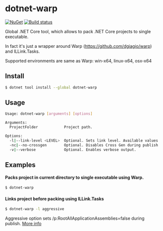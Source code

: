 dotnet-warp
================


[![NuGet][main-nuget-badge]][main-nuget]
[![Build status](https://hrybak.visualstudio.com/dotnet-warp/_apis/build/status/dotnet-warp-CI)](https://hrybak.visualstudio.com/dotnet-warp/_build/latest?definitionId=12)

[main-nuget]: https://www.nuget.org/packages/dotnet-warp/
[main-nuget-badge]: https://img.shields.io/nuget/v/dotnet-warp.svg?style=flat-square&label=nuget

Global .NET Core tool, which allows to pack .NET Core projects to single executable. 

In fact it's just a wrapper around Warp (https://github.com/dgiagio/warp) and ILLink.Tasks.

Supported environments are same as Warp: win-x64, linux-x64, osx-x64

## Install


```bash
$ dotnet tool install --global dotnet-warp
```

## Usage

```bash
Usage: dotnet-warp [arguments] [options]

Arguments:
  ProjectFolder            Project path.

Options:
  -l|--link-level <LEVEL>  Optional. Sets link level. Available values: Normal, Aggressive.
  -nc|--no-crossgen        Optional. Disables Cross Gen during publish when linker is enabled. Sometimes required for linker to work. See issue: https://github.com/mono/linker/issues/314
  -v|--verbose             Optional. Enables verbose output.
```

## Examples

#### Packs project in current directory to single executable using Warp.
```bash
$ dotnet-warp 
```

#### Links project before packing using ILLink.Tasks
```bash
$ dotnet-warp -l aggressive
```

Aggressive option sets /p:RootAllApplicationAssemblies=false during publish. [More info](https://github.com/mono/linker/blob/fbe310a0c018ddcd701fe9ff91aa61ec6c026221/corebuild/README.md#options) 
